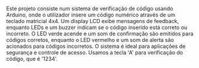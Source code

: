 Este projeto consiste num sistema de verificação de código usando Arduino, onde o utilizador insere um código numérico através de um teclado matricial 4x4.
Um display LCD exibe mensagens de feedback, enquanto LEDs e um buzzer indicam se o código inserido está correto ou incorreto.
O LED verde acende e um som de confirmação são emitidos para códigos corretos, enquanto o LED vermelho e um som de alerta são acionados para códigos incorretos.
O sistema é ideal para aplicações de segurança e controle de acesso.
Usamos a tecla 'A' para verificação do código, que é '1234'.
